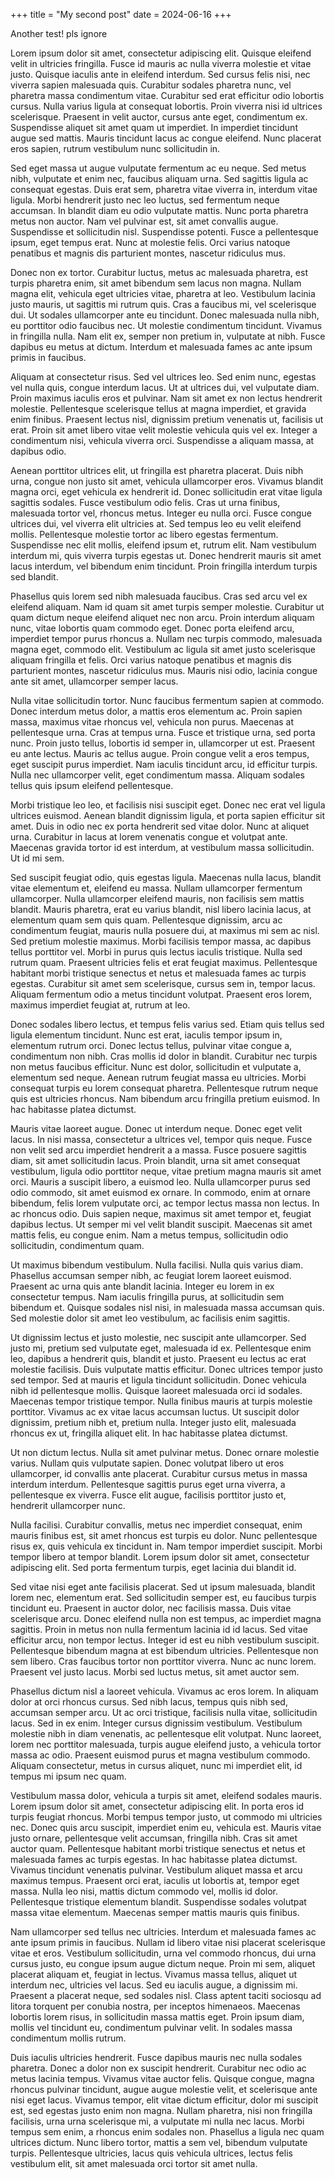 +++
title = "My second post"
date = 2024-06-16
+++

Another test! pls ignore

Lorem ipsum dolor sit amet, consectetur adipiscing elit. Quisque eleifend velit in ultricies fringilla. Fusce id mauris ac nulla viverra molestie et vitae justo. Quisque iaculis ante in eleifend interdum. Sed cursus felis nisi, nec viverra sapien malesuada quis. Curabitur sodales pharetra nunc, vel pharetra massa condimentum vitae. Curabitur sed erat efficitur odio lobortis cursus. Nulla varius ligula at consequat lobortis. Proin viverra nisi id ultrices scelerisque. Praesent in velit auctor, cursus ante eget, condimentum ex. Suspendisse aliquet sit amet quam ut imperdiet. In imperdiet tincidunt augue sed mattis. Mauris tincidunt lacus ac congue eleifend. Nunc placerat eros sapien, rutrum vestibulum nunc sollicitudin in.

Sed eget massa ut augue vulputate fermentum ac eu neque. Sed metus nibh, vulputate et enim nec, faucibus aliquam urna. Sed sagittis ligula ac consequat egestas. Duis erat sem, pharetra vitae viverra in, interdum vitae ligula. Morbi hendrerit justo nec leo luctus, sed fermentum neque accumsan. In blandit diam eu odio vulputate mattis. Nunc porta pharetra metus non auctor. Nam vel pulvinar est, sit amet convallis augue. Suspendisse et sollicitudin nisl. Suspendisse potenti. Fusce a pellentesque ipsum, eget tempus erat. Nunc at molestie felis. Orci varius natoque penatibus et magnis dis parturient montes, nascetur ridiculus mus.

Donec non ex tortor. Curabitur luctus, metus ac malesuada pharetra, est turpis pharetra enim, sit amet bibendum sem lacus non magna. Nullam magna elit, vehicula eget ultricies vitae, pharetra at leo. Vestibulum lacinia justo mauris, ut sagittis mi rutrum quis. Cras a faucibus mi, vel scelerisque dui. Ut sodales ullamcorper ante eu tincidunt. Donec malesuada nulla nibh, eu porttitor odio faucibus nec. Ut molestie condimentum tincidunt. Vivamus in fringilla nulla. Nam elit ex, semper non pretium in, vulputate at nibh. Fusce dapibus eu metus at dictum. Interdum et malesuada fames ac ante ipsum primis in faucibus.

Aliquam at consectetur risus. Sed vel ultrices leo. Sed enim nunc, egestas vel nulla quis, congue interdum lacus. Ut at ultrices dui, vel vulputate diam. Proin maximus iaculis eros et pulvinar. Nam sit amet ex non lectus hendrerit molestie. Pellentesque scelerisque tellus at magna imperdiet, et gravida enim finibus. Praesent lectus nisl, dignissim pretium venenatis ut, facilisis ut erat. Proin sit amet libero vitae velit molestie vehicula quis vel ex. Integer a condimentum nisi, vehicula viverra orci. Suspendisse a aliquam massa, at dapibus odio.

Aenean porttitor ultrices elit, ut fringilla est pharetra placerat. Duis nibh urna, congue non justo sit amet, vehicula ullamcorper eros. Vivamus blandit magna orci, eget vehicula ex hendrerit id. Donec sollicitudin erat vitae ligula sagittis sodales. Fusce vestibulum odio felis. Cras ut urna finibus, malesuada tortor vel, rhoncus metus. Integer eu nulla orci. Fusce congue ultrices dui, vel viverra elit ultricies at. Sed tempus leo eu velit eleifend mollis. Pellentesque molestie tortor ac libero egestas fermentum. Suspendisse nec elit mollis, eleifend ipsum et, rutrum elit. Nam vestibulum interdum mi, quis viverra turpis egestas ut. Donec hendrerit mauris sit amet lacus interdum, vel bibendum enim tincidunt. Proin fringilla interdum turpis sed blandit.

Phasellus quis lorem sed nibh malesuada faucibus. Cras sed arcu vel ex eleifend aliquam. Nam id quam sit amet turpis semper molestie. Curabitur ut quam dictum neque eleifend aliquet nec non arcu. Proin interdum aliquam nunc, vitae lobortis quam commodo eget. Donec porta eleifend arcu, imperdiet tempor purus rhoncus a. Nullam nec turpis commodo, malesuada magna eget, commodo elit. Vestibulum ac ligula sit amet justo scelerisque aliquam fringilla et felis. Orci varius natoque penatibus et magnis dis parturient montes, nascetur ridiculus mus. Mauris nisi odio, lacinia congue ante sit amet, ullamcorper semper lacus.

Nulla vitae sollicitudin tortor. Nunc faucibus fermentum sapien at commodo. Donec interdum metus dolor, a mattis eros elementum ac. Proin sapien massa, maximus vitae rhoncus vel, vehicula non purus. Maecenas at pellentesque urna. Cras at tempus urna. Fusce et tristique urna, sed porta nunc. Proin justo tellus, lobortis id semper in, ullamcorper ut est. Praesent eu ante lectus. Mauris ac tellus augue. Proin congue velit a eros tempus, eget suscipit purus imperdiet. Nam iaculis tincidunt arcu, id efficitur turpis. Nulla nec ullamcorper velit, eget condimentum massa. Aliquam sodales tellus quis ipsum eleifend pellentesque.

Morbi tristique leo leo, et facilisis nisi suscipit eget. Donec nec erat vel ligula ultrices euismod. Aenean blandit dignissim ligula, et porta sapien efficitur sit amet. Duis in odio nec ex porta hendrerit sed vitae dolor. Nunc at aliquet urna. Curabitur in lacus at lorem venenatis congue et volutpat ante. Maecenas gravida tortor id est interdum, at vestibulum massa sollicitudin. Ut id mi sem.

Sed suscipit feugiat odio, quis egestas ligula. Maecenas nulla lacus, blandit vitae elementum et, eleifend eu massa. Nullam ullamcorper fermentum ullamcorper. Nulla ullamcorper eleifend mauris, non facilisis sem mattis blandit. Mauris pharetra, erat eu varius blandit, nisl libero lacinia lacus, at elementum quam sem quis quam. Pellentesque dignissim, arcu ac condimentum feugiat, mauris nulla posuere dui, at maximus mi sem ac nisl. Sed pretium molestie maximus. Morbi facilisis tempor massa, ac dapibus tellus porttitor vel. Morbi in purus quis lectus iaculis tristique. Nulla sed rutrum quam. Praesent ultricies felis et erat feugiat maximus. Pellentesque habitant morbi tristique senectus et netus et malesuada fames ac turpis egestas. Curabitur sit amet sem scelerisque, cursus sem in, tempor lacus. Aliquam fermentum odio a metus tincidunt volutpat. Praesent eros lorem, maximus imperdiet feugiat at, rutrum at leo.

Donec sodales libero lectus, et tempus felis varius sed. Etiam quis tellus sed ligula elementum tincidunt. Nunc est erat, iaculis tempor ipsum in, elementum rutrum orci. Donec lectus tellus, pulvinar vitae congue a, condimentum non nibh. Cras mollis id dolor in blandit. Curabitur nec turpis non metus faucibus efficitur. Nunc est dolor, sollicitudin et vulputate a, elementum sed neque. Aenean rutrum feugiat massa eu ultricies. Morbi consequat turpis eu lorem consequat pharetra. Pellentesque rutrum neque quis est ultricies rhoncus. Nam bibendum arcu fringilla pretium euismod. In hac habitasse platea dictumst.

Mauris vitae laoreet augue. Donec ut interdum neque. Donec eget velit lacus. In nisi massa, consectetur a ultrices vel, tempor quis neque. Fusce non velit sed arcu imperdiet hendrerit a a massa. Fusce posuere sagittis diam, sit amet sollicitudin lacus. Proin blandit, urna sit amet consequat vestibulum, ligula odio porttitor neque, vitae pretium magna mauris sit amet orci. Mauris a suscipit libero, a euismod leo. Nulla ullamcorper purus sed odio commodo, sit amet euismod ex ornare. In commodo, enim at ornare bibendum, felis lorem vulputate orci, ac tempor lectus massa non lectus. In ac rhoncus odio. Duis sapien neque, maximus sit amet tempor et, feugiat dapibus lectus. Ut semper mi vel velit blandit suscipit. Maecenas sit amet mattis felis, eu congue enim. Nam a metus tempus, sollicitudin odio sollicitudin, condimentum quam.

Ut maximus bibendum vestibulum. Nulla facilisi. Nulla quis varius diam. Phasellus accumsan semper nibh, ac feugiat lorem laoreet euismod. Praesent ac urna quis ante blandit lacinia. Integer eu lorem in ex consectetur tempus. Nam iaculis fringilla purus, at sollicitudin sem bibendum et. Quisque sodales nisl nisi, in malesuada massa accumsan quis. Sed molestie dolor sit amet leo vestibulum, ac facilisis enim sagittis.

Ut dignissim lectus et justo molestie, nec suscipit ante ullamcorper. Sed justo mi, pretium sed vulputate eget, malesuada id ex. Pellentesque enim leo, dapibus a hendrerit quis, blandit et justo. Praesent eu lectus ac erat molestie facilisis. Duis vulputate mattis efficitur. Donec ultrices tempor justo sed tempor. Sed at mauris et ligula tincidunt sollicitudin. Donec vehicula nibh id pellentesque mollis. Quisque laoreet malesuada orci id sodales. Maecenas tempor tristique tempor. Nulla finibus mauris at turpis molestie porttitor. Vivamus ac ex vitae lacus accumsan luctus. Ut suscipit dolor dignissim, pretium nibh et, pretium nulla. Integer justo elit, malesuada rhoncus ex ut, fringilla aliquet elit. In hac habitasse platea dictumst.

Ut non dictum lectus. Nulla sit amet pulvinar metus. Donec ornare molestie varius. Nullam quis vulputate sapien. Donec volutpat libero ut eros ullamcorper, id convallis ante placerat. Curabitur cursus metus in massa interdum interdum. Pellentesque sagittis purus eget urna viverra, a pellentesque ex viverra. Fusce elit augue, facilisis porttitor justo et, hendrerit ullamcorper nunc.

Nulla facilisi. Curabitur convallis, metus nec imperdiet consequat, enim mauris finibus est, sit amet rhoncus est turpis eu dolor. Nunc pellentesque risus ex, quis vehicula ex tincidunt in. Nam tempor imperdiet suscipit. Morbi tempor libero at tempor blandit. Lorem ipsum dolor sit amet, consectetur adipiscing elit. Sed porta fermentum turpis, eget lacinia dui blandit id.

Sed vitae nisi eget ante facilisis placerat. Sed ut ipsum malesuada, blandit lorem nec, elementum erat. Sed sollicitudin semper est, eu faucibus turpis tincidunt eu. Praesent in auctor dolor, nec facilisis massa. Duis vitae scelerisque arcu. Donec eleifend nulla non est tempus, ac imperdiet magna sagittis. Proin in metus non nulla fermentum lacinia id id lacus. Sed vitae efficitur arcu, non tempor lectus. Integer id est eu nibh vestibulum suscipit. Pellentesque bibendum magna at est bibendum ultricies. Pellentesque non sem libero. Cras faucibus tortor non porttitor viverra. Nunc ac nunc lorem. Praesent vel justo lacus. Morbi sed luctus metus, sit amet auctor sem.

Phasellus dictum nisl a laoreet vehicula. Vivamus ac eros lorem. In aliquam dolor at orci rhoncus cursus. Sed nibh lacus, tempus quis nibh sed, accumsan semper arcu. Ut ac orci tristique, facilisis nulla vitae, sollicitudin lacus. Sed in ex enim. Integer cursus dignissim vestibulum. Vestibulum molestie nibh in diam venenatis, ac pellentesque elit volutpat. Nunc laoreet, lorem nec porttitor malesuada, turpis augue eleifend justo, a vehicula tortor massa ac odio. Praesent euismod purus et magna vestibulum commodo. Aliquam consectetur, metus in cursus aliquet, nunc mi imperdiet elit, id tempus mi ipsum nec quam.

Vestibulum massa dolor, vehicula a turpis sit amet, eleifend sodales mauris. Lorem ipsum dolor sit amet, consectetur adipiscing elit. In porta eros id turpis feugiat rhoncus. Morbi tempus tempor justo, ut commodo mi ultricies nec. Donec quis arcu suscipit, imperdiet enim eu, vehicula est. Mauris vitae justo ornare, pellentesque velit accumsan, fringilla nibh. Cras sit amet auctor quam. Pellentesque habitant morbi tristique senectus et netus et malesuada fames ac turpis egestas. In hac habitasse platea dictumst. Vivamus tincidunt venenatis pulvinar. Vestibulum aliquet massa et arcu maximus tempus. Praesent orci erat, iaculis ut lobortis at, tempor eget massa. Nulla leo nisi, mattis dictum commodo vel, mollis id dolor. Pellentesque tristique elementum blandit. Suspendisse sodales volutpat massa vitae elementum. Maecenas semper mattis mauris quis finibus.

Nam ullamcorper sed tellus nec ultricies. Interdum et malesuada fames ac ante ipsum primis in faucibus. Nullam id libero vitae nisi placerat scelerisque vitae et eros. Vestibulum sollicitudin, urna vel commodo rhoncus, dui urna cursus justo, eu congue ipsum augue dictum neque. Proin mi sem, aliquet placerat aliquam et, feugiat in lectus. Vivamus massa tellus, aliquet ut interdum nec, ultricies vel lacus. Sed eu iaculis augue, a dignissim mi. Praesent a placerat neque, sed sodales nisl. Class aptent taciti sociosqu ad litora torquent per conubia nostra, per inceptos himenaeos. Maecenas lobortis lorem risus, in sollicitudin massa mattis eget. Proin ipsum diam, mollis vel tincidunt eu, condimentum pulvinar velit. In sodales massa condimentum mollis rutrum.

Duis iaculis ultricies hendrerit. Fusce dapibus mauris nec nulla sodales pharetra. Donec a dolor non ex suscipit hendrerit. Curabitur nec odio ac metus lacinia tempus. Vivamus vitae auctor felis. Quisque congue, magna rhoncus pulvinar tincidunt, augue augue molestie velit, et scelerisque ante nisi eget lacus. Vivamus tempor, elit vitae dictum efficitur, dolor mi suscipit est, sed egestas justo enim non magna. Nullam pharetra, nisi non fringilla facilisis, urna urna scelerisque mi, a vulputate mi nulla nec lacus. Morbi tempus sem enim, a rhoncus enim sodales non. Phasellus a ligula nec quam ultrices dictum. Nunc libero tortor, mattis a sem vel, bibendum vulputate turpis. Pellentesque ultricies, lacus quis vehicula ultrices, lectus felis vestibulum elit, sit amet malesuada orci tortor sit amet nulla.
